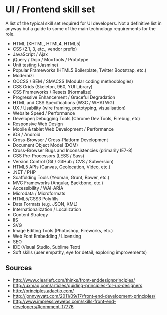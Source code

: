 UI / Frontend skill set
============

A list of the typical skill set required for UI developers. Not a definitive list in anyway but a guide to some of the main technology requirements for the role.

* HTML (XHTML, HTML4, HTML5)
* CSS (2.1, 3, etc., vendor prefix)
* JavaScript / Ajax
* jQuery / Dojo / MooTools / Prototype
* Unit testing (Jasmine)
* Popular Frameworks (HTML5 Boilerplate, Twitter Bootstrap, etc.)
* Modernizr
* OOCSS / BEM / SMACSS (Modular coding methodologies)
* CSS Grids (Skeleton, 960, YUI Library)
* CSS Frameworks / Resets (Normalize)
* Progressive Enhancement / Graceful Degradation
* HTML and CSS Specifications (W3C / WHATWG)
* UX / Usability (wire framing, prototyping, visualisation)
* Website Speed / Performance
* Developer/Debugging Tools (Chrome Dev Tools, Firebug, etc)
* Responsive Web Design
* Mobile & tablet Web Development / Performance
* iOS / Android
* Cross-Browser / Cross-Platform Development
* Document Object Model (DOM)
* Cross-Browser Bugs and Inconsistencies (primarily IE7-8)
* CSS Pre-Processors (LESS / Sass)
* Version Control (Git / GitHub / CVS / Subversion)
* HTML5 APIs (Canvas, Geolocation, Video, etc.)
* .NET / PHP
* Scaffolding Tools (Yeoman, Grunt, Bower, etc.)
* MVC Frameworks (Angular, Backbone, etc.)
* Accessibility / WAI-ARIA
* Microdata / Microformats
* HTML5/CSS3 Polyfills
* Data Formats (e.g. JSON, XML)
* Internationalization / Localization
* Content Strategy
* IIS
* SVG
* Image Editing Tools (Photoshop, Fireworks, etc.)
* Web Font Embedding / Licensing
* SEO
* IDE (Visual Studio, Sublime Text)
* Soft skills (user empathy, eye for detail, exploring improvements)


Sources
-------

* http://www.clearleft.com/thinks/front-enddesignprinciples/
* http://uxmag.com/articles/guiding-principles-for-ux-designers
* http://principles.adactio.com/
* http://jonnywyatt.com/2011/09/17/front-end-development-principles/
* http://www.impressivewebs.com/skills-front-end-developers/#comment-17776
